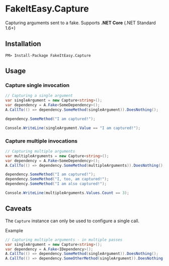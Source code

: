 # FakeItEasy.Capture
Capturing arguments sent to a fake.
Supports **.NET Core** (.NET Standard 1.6+)

## Installation
```
PM> Install-Package FakeItEasy.Capture
```

## Usage
### Capture single invocation
```csharp
// Capturing a single argument
var singleArgument = new Capture<string>();
var dependency = A.Fake<SomeDependency>();
A.CallTo(() => dependency.SomeMethod(singleArgument)).DoesNothing();

dependency.SomeMethod("I am captured!");

Console.WriteLine(singleArgument.Value == "I am captured!");
```

### Capture multiple invocations
```csharp
// Capturing multiple arguments
var multipleArguments = new Capture<string>();
var dependency = A.Fake<SomeDependency>();
A.CallTo(() => dependency.SomeMethod(multipleArguments)).DoesNothing();

dependency.SomeMethod("I am captured!");
dependency.SomeMethod("I, too, am captured!");
dependency.SomeMethod("I am also captured!");

Console.WriteLine(multipleArguments.Values.Count == 3);
```

## Caveats
The `Capture` instance can only be used to configure a single call.

Example
```csharp
// Capturing multiple arguments - in multiple passes
var singleArgument = new Capture<string>();
var dependency = A.Fake<IDependency>();
A.CallTo(() => dependency.SomeMethod(singleArgument)).DoesNothing();
A.CallTo(() => dependency.SomeOtherMethod(singleArgument)).DoesNothing(); // This fails
```